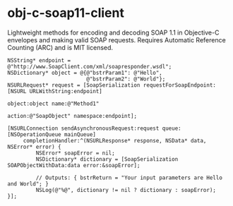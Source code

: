 obj-c-soap11-client
===================

Lightweight methods for encoding and decoding SOAP 1.1 in Objective-C envelopes and making valid SOAP requests.
Requires Automatic Reference Counting (ARC) and is MIT licensed.

```
NSString* endpoint = @"http://www.SoapClient.com/xml/soapresponder.wsdl";
NSDictionary* object = @{@"bstrParam1": @"Hello",
                         @"bstrParam2": @"World"};
NSURLRequest* request = [SoapSerialization requestForSoapEndpoint:[NSURL URLWithString:endpoint]
                                                           object:object name:@"Method1"
                                                           action:@"SoapObject" namespace:endpoint];

[NSURLConnection sendAsynchronousRequest:request queue:[NSOperationQueue mainQueue]
     completionHandler:^(NSURLResponse* response, NSData* data, NSError* error) {
         NSError* soapError = nil;
         NSDictionary* dictionary = [SoapSerialization SOAPObjectWithData:data error:&soapError];

         // Outputs: { bstrReturn = "Your input parameters are Hello and World"; }
         NSLog(@"%@", dictionary != nil ? dictionary : soapError);
}];
```
